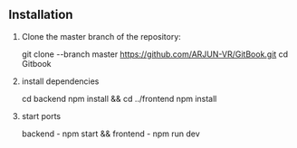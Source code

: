 ## Installation

1. Clone the master branch of the repository:

   
   git clone --branch master https://github.com/ARJUN-VR/GitBook.git
   cd Gitbook

2. install dependencies

    cd backend
    npm install &&
    cd ../frontend
    npm install

3. start ports

    backend - npm start &&
    frontend - npm run dev
